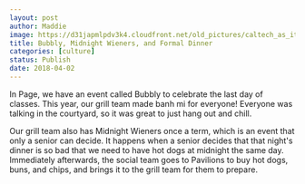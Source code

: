 ```yaml
---
layout: post
author: Maddie
image: https://d31japmlpdv3k4.cloudfront.net/old_pictures/caltech_as_it_happens/6a0105349b8251970b01b8d2e65847970c.jpg
title: Bubbly, Midnight Wieners, and Formal Dinner
categories: [culture]
status: Publish
date: 2018-04-02
---
```


In Page, we have an event called Bubbly to celebrate the last day of classes. This year, our grill team made banh mi for everyone! Everyone was talking in the courtyard, so it was great to just hang out and chill.

Our grill team also has Midnight Wieners once a term, which is an event that only a senior can decide. It happens when a senior decides that that night's dinner is so bad that we need to have hot dogs at midnight the same day. Immediately afterwards, the social team goes to Pavilions to buy hot dogs, buns, and chips, and brings it to the grill team for them to prepare.

